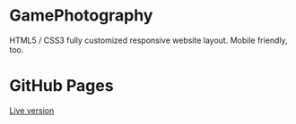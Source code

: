# GamePhotography
HTML5 / CSS3 fully customized responsive website layout. Mobile friendly, too.

# GitHub Pages 
[Live version](https://heightpaul.github.io/GamePhotography)

